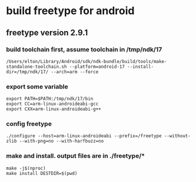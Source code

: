# build freetype for android 

## freetype version 2.9.1

### build toolchain first, assume toolchain in /tmp/ndk/17
```
/Users/elton/Library/Android/sdk/ndk-bundle/build/tools/make-standalone-toolchain.sh --platform=android-17 --install-dir=/tmp/ndk/17/ --arch=arm --force
```

### export some variable
```
export PATH=$PATH:/tmp/ndk/17/bin
export CC=arm-linux-androideabi-gcc
export CXX=arm-linux-androideabi-g++
```

### config freetype
```
./configure --host=arm-linux-androideabi --prefix=/freetype --without-zlib --with-png=no --with-harfbuzz=no
```

### make and install. output files are in ./freetype/*
```
make -j$(nproc)
make install DESTDIR=$(pwd)
```